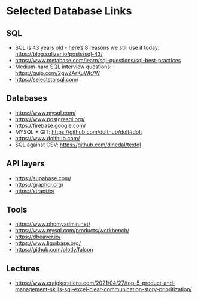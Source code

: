 # Selected Database Links

## SQL
* SQL is 43 years old - here’s 8 reasons we still use it today: https://blog.sqlizer.io/posts/sql-43/
* https://www.metabase.com/learn/sql-questions/sql-best-practices
* Medium-hard SQL interview questions: https://quip.com/2gwZArKuWk7W
* https://selectstarsql.com/

## Databases
* https://www.mysql.com/
* https://www.postgresql.org/
* https://firebase.google.com/
* MYSQL + GIT: https://github.com/dolthub/dolt#dolt
* https://www.dolthub.com/
* SQL against CSV: https://github.com/dinedal/textql

## API layers
* https://supabase.com/
* https://graphql.org/
* https://strapi.io/

## Tools
* https://www.phpmyadmin.net/
* https://www.mysql.com/products/workbench/
* https://dbeaver.io/
* https://www.liquibase.org/
* https://github.com/plotly/falcon

## Lectures
* https://www.craigkerstiens.com/2021/04/27/top-5-product-and-management-skills-sql-excel-clear-communication-story-prioritization/
